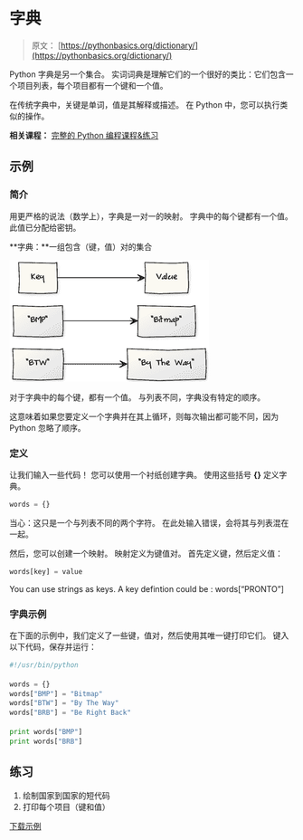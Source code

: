 # 字典

> 原文： [https://pythonbasics.org/dictionary/](https://pythonbasics.org/dictionary/)

Python 字典是另一个集合。 实词词典是理解它们的一个很好的类比：它们包含一个项目列表，每个项目都有一个键和一个值。

在传统字典中，关键是单词，值是其解释或描述。 在 Python 中，您可以执行类似的操作。

**相关课程：** [完整的 Python 编程课程&练习](https://gum.co/dcsp)

## 示例

### 简介

用更严格的说法（数学上），字典是一对一的映射。 字典中的每个键都有一个值。 此值已分配给密钥。

**字典：**一组包含（键，值）对的集合

![dictionary](img/31796db0ca619bca6133e335b49b7867.jpg)

对于字典中的每个键，都有一个值。 与列表不同，字典没有特定的顺序。

这意味着如果您要定义一个字典并在其上循环，则每次输出都可能不同，因为 Python 忽略了顺序。

### 定义

让我们输入一些代码！ 您可以使用一个衬纸创建字典。 使用这些括号 **{}** 定义字典。

```py
words = {}

```

当心：这只是一个与列表不同的两个字符。 在此处输入错误，会将其与列表混在一起。

然后，您可以创建一个映射。 映射定义为键值对。 首先定义键，然后定义值：

```py
words[key] = value

```

You can use strings as keys. A key defintion could be : words[“PRONTO”]

### 字典示例

在下面的示例中，我们定义了一些键，值对，然后使用其唯一键打印它们。
键入以下代码，保存并运行：

```py
#!/usr/bin/python

words = {}
words["BMP"] = "Bitmap"
words["BTW"] = "By The Way"
words["BRB"] = "Be Right Back"

print words["BMP"]
print words["BRB"]

```

## 练习

1.  绘制国家到国家的短代码
2.  打印每个项目（键和值）

[下载示例](https://gum.co/dcsp)